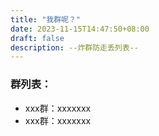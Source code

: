 ```yaml
---
title: "我群呢？"
date: 2023-11-15T14:47:50+08:00
draft: false
description: --炸群防走丢列表--
---
```


### 群列表：
+ xxx群：xxxxxxx
+ xxx群：xxxxxxx
